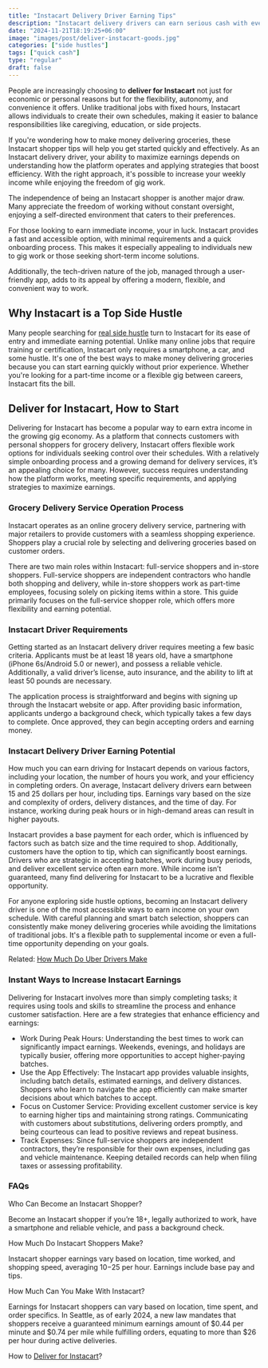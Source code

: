 ```yaml
---
title: "Instacart Delivery Driver Earning Tips"
description: "Instacart delivery drivers can earn serious cash with every order they complete. Discover how much you can make, what impacts your pay, and how to maximize profits."
date: "2024-11-21T18:19:25+06:00"
image: "images/post/deliver-instacart-goods.jpg"
categories: ["side hustles"]
tags: ["quick cash"]
type: "regular"
draft: false
---
```


People are increasingly choosing to **deliver for Instacart** not just for economic or personal reasons but for the flexibility, autonomy, and convenience it offers. Unlike traditional jobs with fixed hours, Instacart allows individuals to create their own schedules, making it easier to balance responsibilities like caregiving, education, or side projects.

If you're wondering how to make money delivering groceries, these Instacart shopper tips will help you get started quickly and effectively. As an Instacart delivery driver, your ability to maximize earnings depends on understanding how the platform operates and applying strategies that boost efficiency. With the right approach, it's possible to increase your weekly income while enjoying the freedom of gig work.

The independence of being an Instacart shopper is another major draw. Many appreciate the freedom of working without constant oversight, enjoying a self-directed environment that caters to their preferences.

For those looking to earn immediate income, your in luck. Instacart provides a fast and accessible option, with minimal requirements and a quick onboarding process. This makes it especially appealing to individuals new to gig work or those seeking short-term income solutions.

Additionally, the tech-driven nature of the job, managed through a user-friendly app, adds to its appeal by offering a modern, flexible, and convenient way to work.

## Why Instacart is a Top Side Hustle

Many people searching for [real side hustle](/blog/creative-side-hustles/) turn to Instacart for its ease of entry and immediate earning potential. Unlike many online jobs that require training or certification, Instacart only requires a smartphone, a car, and some hustle. It's one of the best ways to make money delivering groceries because you can start earning quickly without prior experience. Whether you're looking for a part-time income or a flexible gig between careers, Instacart fits the bill.

## Deliver for Instacart, How to Start

Delivering for Instacart has become a popular way to earn extra income in the growing gig economy. As a platform that connects customers with personal shoppers for grocery delivery, Instacart offers flexible work options for individuals seeking control over their schedules. With a relatively simple onboarding process and a growing demand for delivery services, it’s an appealing choice for many. However, success requires understanding how the platform works, meeting specific requirements, and applying strategies to maximize earnings.

### Grocery Delivery Service Operation Process

Instacart operates as an online grocery delivery service, partnering with major retailers to provide customers with a seamless shopping experience. Shoppers play a crucial role by selecting and delivering groceries based on customer orders.

There are two main roles within Instacart: full-service shoppers and in-store shoppers. Full-service shoppers are independent contractors who handle both shopping and delivery, while in-store shoppers work as part-time employees, focusing solely on picking items within a store. This guide primarily focuses on the full-service shopper role, which offers more flexibility and earning potential.

### Instacart Driver Requirements

Getting started as an Instacart delivery driver requires meeting a few basic criteria. Applicants must be at least 18 years old, have a smartphone (iPhone 6s/Android 5.0 or newer), and possess a reliable vehicle. Additionally, a valid driver’s license, auto insurance, and the ability to lift at least 50 pounds are necessary.

The application process is straightforward and begins with signing up through the Instacart website or app. After providing basic information, applicants undergo a background check, which typically takes a few days to complete. Once approved, they can begin accepting orders and earning money.

### Instacart Delivery Driver Earning Potential

How much you can earn driving for Instacart depends on various factors, including your location, the number of hours you work, and your efficiency in completing orders. On average, Instacart delivery drivers earn between 15 and 25 dollars per hour, including tips. Earnings vary based on the size and complexity of orders, delivery distances, and the time of day. For instance, working during peak hours or in high-demand areas can result in higher payouts.

Instacart provides a base payment for each order, which is influenced by factors such as batch size and the time required to shop. Additionally, customers have the option to tip, which can significantly boost earnings. Drivers who are strategic in accepting batches, work during busy periods, and deliver excellent service often earn more. While income isn’t guaranteed, many find delivering for Instacart to be a lucrative and flexible opportunity.

For anyone exploring side hustle options, becoming an Instacart delivery driver is one of the most accessible ways to earn income on your own schedule. With careful planning and smart batch selection, shoppers can consistently make money delivering groceries while avoiding the limitations of traditional jobs. It's a flexible path to supplemental income or even a full-time opportunity depending on your goals.

Related: [How Much Do Uber Drivers Make](/blog/how-much-do-uber-drivers-make/)

### Instant Ways to Increase Instacart Earnings

Delivering for Instacart involves more than simply completing tasks; it requires using tools and skills to streamline the process and enhance customer satisfaction. Here are a few strategies that enhance efficiency and earnings:

- Work During Peak Hours: Understanding the best times to work can significantly impact earnings. Weekends, evenings, and holidays are typically busier, offering more opportunities to accept higher-paying batches.
- Use the App Effectively: The Instacart app provides valuable insights, including batch details, estimated earnings, and delivery distances. Shoppers who learn to navigate the app efficiently can make smarter decisions about which batches to accept.
- Focus on Customer Service: Providing excellent customer service is key to earning higher tips and maintaining strong ratings. Communicating with customers about substitutions, delivering orders promptly, and being courteous can lead to positive reviews and repeat business.
- Track Expenses: Since full-service shoppers are independent contractors, they’re responsible for their own expenses, including gas and vehicle maintenance. Keeping detailed records can help when filing taxes or assessing profitability.

### FAQs

Who Can Become an Instacart Shopper?

Become an Instacart shopper if you’re 18+, legally authorized to work, have a smartphone and reliable vehicle, and pass a background check.

How Much Do Instacart Shoppers Make?

Instacart shopper earnings vary based on location, time worked, and shopping speed, averaging $10-$25 per hour. Earnings include base pay and tips.

How Much Can You Make With Instacart?

Earnings for Instacart shoppers can vary based on location, time spent, and order specifics. In Seattle, as of early 2024, a new law mandates that shoppers receive a guaranteed minimum earnings amount of $0.44 per minute and $0.74 per mile while fulfilling orders, equating to more than $26 per hour during active deliveries.

How to [Deliver for Instacart](/blog/deliver-for-instacart#deliver-for-instacart-how-to-start)?
